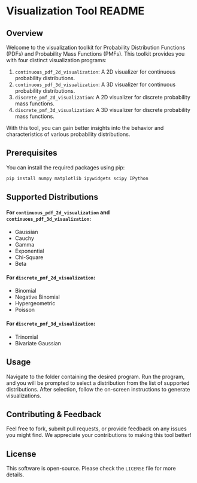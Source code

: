 # Visualization Tool README

## Overview

Welcome to the visualization toolkit for Probability Distribution Functions (PDFs) and Probability Mass Functions (PMFs). This toolkit provides you with four distinct visualization programs:

1. `continuous_pdf_2d_visualization`: A 2D visualizer for continuous probability distributions.
2. `continuous_pdf_3d_visualization`: A 3D visualizer for continuous probability distributions.
3. `discrete_pmf_2d_visualization`: A 2D visualizer for discrete probability mass functions.
4. `discrete_pmf_3d_visualization`: A 3D visualizer for discrete probability mass functions.

With this tool, you can gain better insights into the behavior and characteristics of various probability distributions.

## Prerequisites

You can install the required packages using pip:

```bash
pip install numpy matplotlib ipywidgets scipy IPython
```

## Supported Distributions

#### For `continuous_pdf_2d_visualization` and `continuous_pdf_3d_visualization`:

- Gaussian
- Cauchy
- Gamma
- Exponential
- Chi-Square
- Beta

#### For `discrete_pmf_2d_visualization`:

- Binomial
- Negative Binomial
- Hypergeometric
- Poisson

#### For `discrete_pmf_3d_visualization`:

- Trinomial
- Bivariate Gaussian

## Usage

Navigate to the folder containing the desired program. Run the program, and you will be prompted to select a distribution from the list of supported distributions. After selection, follow the on-screen instructions to generate visualizations.

## Contributing & Feedback

Feel free to fork, submit pull requests, or provide feedback on any issues you might find. We appreciate your contributions to making this tool better!

## License

This software is open-source. Please check the `LICENSE` file for more details.
